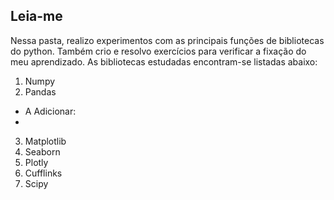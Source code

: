 ##  Leia-me

Nessa pasta, realizo experimentos com as principais funções de bibliotecas do python. Também crio e resolvo exercícios para verificar a fixação do meu aprendizado. As bibliotecas estudadas encontram-se listadas abaixo:

1) Numpy
2) Pandas

- A Adicionar:
- 
3) Matplotlib
4) Seaborn
5) Plotly
6) Cufflinks
7) Scipy
